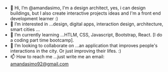 - 👋 Hi, I’m @amandasimo, I'm a design architect, yes, i can design buildings, but I also create interactive projects ideas and I'm a front end development learner :)
- 👀 I’m interested in ...design, digital apps, interaction design, architecture, smart cities ...
- 🌱 I’m currently learning ...HTLM, CSS, Javascript, Bootstrap, React. [I do a coding part time bootcamp].
- 💞️ I’m looking to collaborate on ...an application that improves people's interactions in the city. Or just improving their lifes. :) 
- 📫 How to reach me ...just write me an email: amandasimo92@gmail.com

<!---
amandasimo/amandasimo is a ✨ special ✨ repository because its `README.md` (this file) appears on your GitHub profile.
You can click the Preview link to take a look at your changes.
--->
